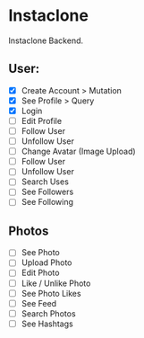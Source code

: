 # Instaclone

Instaclone Backend.

## User:

- [x] Create Account > Mutation
- [x] See Profile > Query
- [x] Login
- [ ] Edit Profile
- [ ] Follow User
- [ ] Unfollow User
- [ ] Change Avatar (Image Upload)
- [ ] Follow User
- [ ] Unfollow User
- [ ] Search Uses
- [ ] See Followers
- [ ] See Following

## Photos

- [ ] See Photo
- [ ] Upload Photo
- [ ] Edit Photo
- [ ] Like / Unlike Photo
- [ ] See Photo Likes
- [ ] See Feed
- [ ] Search Photos
- [ ] See Hashtags

